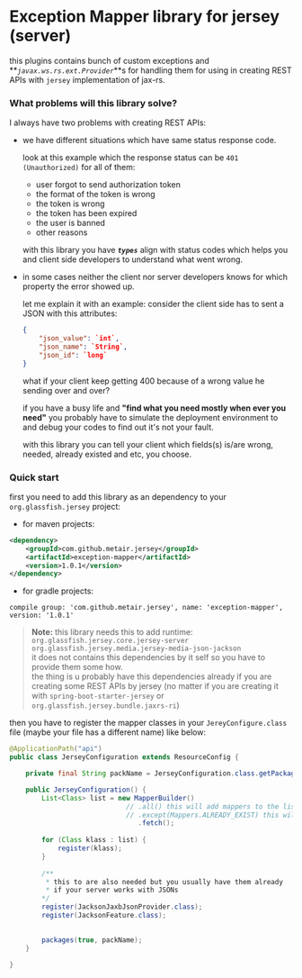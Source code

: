 # Exception Mapper library for jersey (server)
this plugins contains bunch of custom exceptions and **_`javax.ws.rs.ext.Provider`_**s for handling them for using in creating
REST APIs with `jersey` implementation of jax-rs.

### What problems will this library solve?
I always have two problems with creating REST APIs:

  * we have different situations which have same status response code.
    
    look at this example which the response status can be `401 (Unauthorized)` for all of them:
    * user forgot to send authorization token
    * the format of the token is wrong
    * the token is wrong
    * the token has been expired
    * the user is banned
    * other reasons
    
    with this library you have **_`types`_** align with status codes which helps you and client side developers to understand what went wrong. 
   
  * in some cases neither the client nor server developers knows for which property the error showed up.
  
    let me explain it with an example:
    consider the client side has to sent a JSON with this attributes:
    ```json
    {
        "json_value": `int`,
        "json_name": `String`,
        "json_id": `long`
    }
    ``` 
    
    what if your client keep getting 400 because of a wrong value he sending over and over?
    
    if you have a busy life and **"find what you need mostly when ever you need"** you probably have to simulate the 
    deployment environment to and debug your codes to find out it's not your fault.
    
    with this library you can tell your client which fields(s) is/are wrong, needed, already existed and etc, you choose.
    
### Quick start
first you need to add this library as an dependency to your `org.glassfish.jersey` project:

  * for maven projects:
  ```xml
  <dependency>
      <groupId>com.github.metair.jersey</groupId>
      <artifactId>exception-mapper</artifactId>
      <version>1.0.1</version>
  </dependency>
  ```

  * for gradle projects:
  ```
  compile group: 'com.github.metair.jersey', name: 'exception-mapper', version: '1.0.1'
  ```

> **Note:** this library needs this to add runtime:
 `org.glassfish.jersey.core.jersey-server`
 `org.glassfish.jersey.media.jersey-media-json-jackson` <br>
 it does not contains this dependencies by it self so you have to provide them some how. <br>
 the thing is u probably have this dependencies already if you are creating some REST APIs by jersey (no matter if you are creating it with `spring-boot-starter-jersey` or `org.glassfish.jersey.bundle.jaxrs-ri`)
 
 
then you have to register the mapper classes in your `JereyConfigure.class` file (maybe your file has a different name) like below:

```java
@ApplicationPath("api")
public class JerseyConfiguration extends ResourceConfig {

    private final String packName = JerseyConfiguration.class.getPackage().getName();

    public JerseyConfiguration() {
        List<Class> list = new MapperBuilder()
                             // .all() this will add mappers to the list
                             // .except(Mappers.ALREADY_EXIST) this will remove AlreadyExisted exception mapper from the list
                                .fetch();
        
        for (Class klass : list) {
            register(klass);
        }
        
        /**
         * this to are also needed but you usually have them already
         * if your server works with JSONs
        */
        register(JacksonJaxbJsonProvider.class);
        register(JacksonFeature.class);
        

        packages(true, packName);
    }

}
```
 